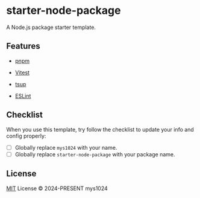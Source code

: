 # starter-node-package

A Node.js package starter template.

## Features

- [pnpm](https://pnpm.io/)

- [Vitest](https://vitest.dev/)

- [tsup](https://tsup.egoist.dev/)

- [ESLint](https://eslint.org/)

## Checklist

When you use this template, try follow the checklist to update your info and config properly:

- [ ] Globally replace `mys1024` with your name.
- [ ] Globally replace `starter-node-package` with your package name.

## License

[MIT](./LICENSE) License &copy; 2024-PRESENT mys1024
